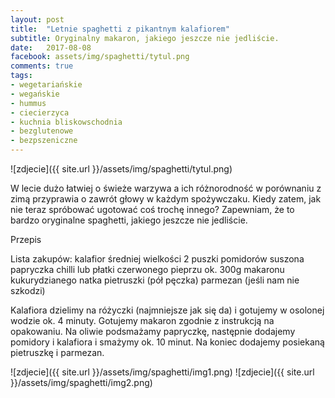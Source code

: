 ```yaml
---
layout: post
title:  "Letnie spaghetti z pikantnym kalafiorem"
subtitle: Oryginalny makaron, jakiego jeszcze nie jedliście.
date:   2017-08-08
facebook: assets/img/spaghetti/tytul.png
comments: true
tags:
- wegetariańskie
- wegańskie
- hummus
- ciecierzyca
- kuchnia bliskowschodnia
- bezglutenowe
- bezpszeniczne
---
```


![zdjecie]({{ site.url }}/assets/img/spaghetti/tytul.png)

W lecie dużo łatwiej o świeże warzywa a ich różnorodność w porównaniu z zimą przyprawia o zawrót głowy w każdym spożywczaku. Kiedy zatem, jak nie teraz spróbować ugotować coś trochę innego? Zapewniam, że to bardzo oryginalne spaghetti, jakiego jeszcze nie jedliście.

Przepis

Lista zakupów:
kalafior średniej wielkości
2 puszki pomidorów
suszona papryczka chilli lub płatki czerwonego pieprzu
ok. 300g makaronu kukurydzianego
natka pietruszki (pół pęczka)
parmezan (jeśli nam nie szkodzi)

Kalafiora dzielimy na różyczki (najmniejsze jak się da) i gotujemy w osolonej wodzie ok. 4 minuty. Gotujemy makaron zgodnie z instrukcją na opakowaniu. Na oliwie podsmażamy papryczkę, następnie dodajemy pomidory i kalafiora i smażymy ok. 10 minut. Na koniec dodajemy posiekaną pietruszkę i parmezan.

![zdjecie]({{ site.url }}/assets/img/spaghetti/img1.png)
![zdjecie]({{ site.url }}/assets/img/spaghetti/img2.png)